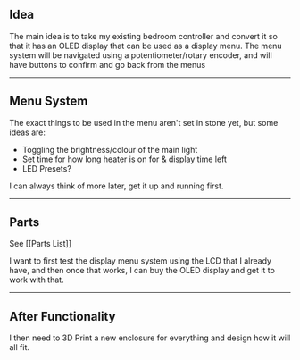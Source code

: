 ## Idea

The main idea is to take my existing bedroom controller and convert it so that it has an OLED display that can be used as a display menu. The menu system will be navigated using a potentiometer/rotary encoder, and will have buttons to confirm and go back from the menus

---
## Menu System

The exact things to be used in the menu aren't set in stone yet, but some ideas are:
- Toggling the brightness/colour of the main light
- Set time for how long heater is on for & display time left
- LED Presets?

I can always think of more later, get it up and running first.

---
## Parts

See [[Parts List]]

I want to first test the display menu system using the LCD that I already have, and then once that works, I can buy the OLED display and get it to work with that.

---
## After Functionality

I then need to 3D Print a new enclosure for everything and design how it will all fit.